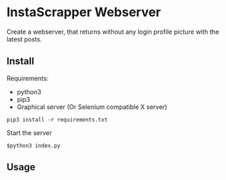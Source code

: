 # InstaScrapper Webserver

Create a webserver, that returns without any login profile picture with the latest posts.

## Install

Requirements: 
- python3 
- pip3 
- Graphical server (Or Selenium compatible X server)

```
pip3 install -r requirements.txt
```

Start the server

```
$python3 index.py
```

## Usage

